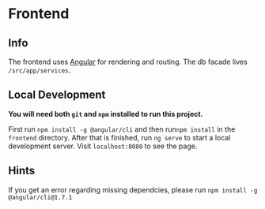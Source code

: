 # Frontend

## Info
The frontend uses [Angular](https://angular.io/) for rendering and routing. The db facade lives `/src/app/services`.

## Local Development
**You will need both `git` and `npm` installed to run this project.**

First run  `npm install -g @angular/cli` and then  run`npm install` in the `frontend` directory. After that is finished, run `ng serve` to start a local development server. Visit 
`localhost:8080` to see the page.

## Hints
If you get an error regarding missing dependcies, please run `npm install -g @angular/cli@1.7.1`